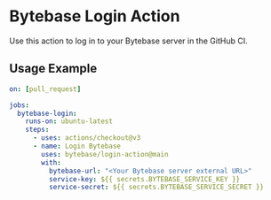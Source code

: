 # Bytebase Login Action

Use this action to log in to your Bytebase server in the GitHub CI.

## Usage Example

```yml
on: [pull_request]

jobs:
  bytebase-login:
    runs-on: ubuntu-latest
    steps:
      - uses: actions/checkout@v3
      - name: Login Bytebase
        uses: bytebase/login-action@main
        with:
          bytebase-url: "<Your Bytebase server external URL>"
          service-key: ${{ secrets.BYTEBASE_SERVICE_KEY }}
          service-secret: ${{ secrets.BYTEBASE_SERVICE_SECRET }}
```
